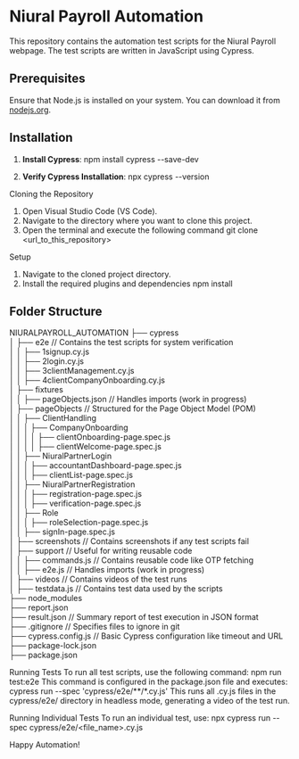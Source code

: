 # Niural Payroll Automation
This repository contains the automation test scripts for the Niural Payroll webpage. The test scripts are written in JavaScript using Cypress.

## Prerequisites
Ensure that Node.js is installed on your system. You can download it from [nodejs.org](https://nodejs.org/).

## Installation
1. **Install Cypress**:
   npm install cypress --save-dev

2. **Verify Cypress Installation**:
   npx cypress --version

Cloning the Repository
  1. Open Visual Studio Code (VS Code).
  2. Navigate to the directory where you want to clone this project.
  3. Open the terminal and execute the following command
     git clone <url_to_this_repository>

Setup
  1. Navigate to the cloned project directory.
  2. Install the required plugins and dependencies
     npm install

## Folder Structure
NIURALPAYROLL_AUTOMATION
├── cypress                                                                                                                                                                                                                                          
│ ├── e2e // Contains the test scripts for system verification                                                                                                                                                                                       
│ │ ├── 1signup.cy.js                                                                                                                                                                                                                                
│ │ ├── 2login.cy.js                                                                                                                                                                                                                                 
│ │ ├── 3clientManagement.cy.js                                                                                                                                                                                                                      
│ │ ├── 4clientCompanyOnboarding.cy.js                                                                                                                                                                                                               
│ ├── fixtures                                                                                                                                                                                                                                       
│ │ ├── pageObjects.json // Handles imports (work in progress)                                                                                                                                                                                       
│ ├── pageObjects // Structured for the Page Object Model (POM)                                                                                                                                                                                      
│ │ ├── ClientHandling                                                                                                                                                                                                                               
│ │ │ ├── CompanyOnboarding                                                                                                                                                                                                                          
│ │ │ │ ├── clientOnboarding-page.spec.js                                                                                                                                                                                                            
│ │ │ │ ├── clientWelcome-page.spec.js                                                                                                                                                                                                               
│ │ ├── NiuralPartnerLogin                                                                                                                                                                                                                           
│ │ │ ├── accountantDashboard-page.spec.js                                                                                                                                                                                                           
│ │ │ ├── clientList-page.spec.js                                                                                                                                                                                                                    
│ │ ├── NiuralPartnerRegistration                                                                                                                                                                                                                    
│ │ │ ├── registration-page.spec.js                                                                                                                                                                                                                  
│ │ │ ├── verification-page.spec.js                                                                                                                                                                                                                  
│ │ ├── Role                                                                                                                                                                                                                                         
│ │ │ ├── roleSelection-page.spec.js                                                                                                                                                                                                                 
│ │ ├── signIn-page.spec.js                                                                                                                                                                                                                          
│ ├── screenshots // Contains screenshots if any test scripts fail                                                                                                                                                                                   
│ ├── support // Useful for writing reusable code                                                                                                                                                                                                    
│ │ ├── commands.js // Contains reusable code like OTP fetching                                                                                                                                                                                      
│ │ ├── e2e.js // Handles imports (work in progress)                                                                                                                                                                                                 
│ ├── videos // Contains videos of the test runs                                                                                                                                                                                                     
│ ├── testdata.js // Contains test data used by the scripts                                                                                                                                                                                          
├── node_modules                                                                                                                                                                                                                                     
├── report.json                                                                                                                                                                                                                                      
├── result.json // Summary report of test execution in JSON format                                                                                                                                                                                   
├── .gitignore // Specifies files to ignore in git                                                                                                                                                                                                   
├── cypress.config.js // Basic Cypress configuration like timeout and URL                                                                                                                                                                            
├── package-lock.json                                                                                                                                                                                                                                
├── package.json                                                                                                                                                                                                                                     

Running Tests
To run all test scripts, use the following command: 
    npm run test:e2e
This command is configured in the package.json file and executes:
    cypress run --spec 'cypress/e2e/**/*.cy.js'
This runs all .cy.js files in the cypress/e2e/ directory in headless mode, generating a video of the test run.

Running Individual Tests
To run an individual test, use:
  npx cypress run --spec cypress/e2e/<file_name>.cy.js

Happy Automation!
